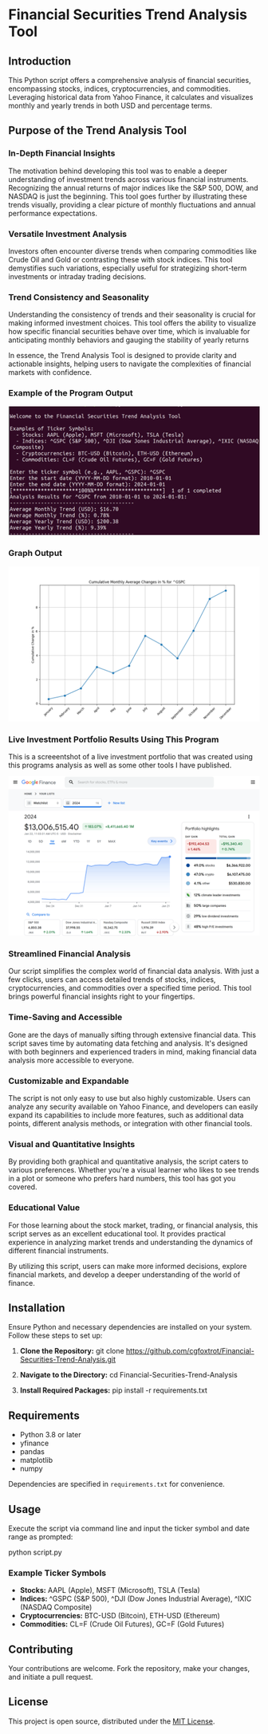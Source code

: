 # Financial Securities Trend Analysis Tool

## Introduction
This Python script offers a comprehensive analysis of financial securities, encompassing stocks, indices, cryptocurrencies, and commodities. Leveraging historical data from Yahoo Finance, it calculates and visualizes monthly and yearly trends in both USD and percentage terms.

## Purpose of the Trend Analysis Tool

### In-Depth Financial Insights
The motivation behind developing this tool was to enable a deeper understanding of investment trends across various financial instruments. Recognizing the annual returns of major indices like the S&P 500, DOW, and NASDAQ is just the beginning. This tool goes further by illustrating these trends visually, providing a clear picture of monthly fluctuations and annual performance expectations.

### Versatile Investment Analysis
Investors often encounter diverse trends when comparing commodities like Crude Oil and Gold or contrasting these with stock indices. This tool demystifies such variations, especially useful for strategizing short-term investments or intraday trading decisions.

### Trend Consistency and Seasonality
Understanding the consistency of trends and their seasonality is crucial for making informed investment choices. This tool offers the ability to visualize how specific financial securities behave over time, which is invaluable for anticipating monthly behaviors and gauging the stability of yearly returns

In essence, the Trend Analysis Tool is designed to provide clarity and actionable insights, helping users to navigate the complexities of financial markets with confidence.

### Example of the Program Output
![Script Execution Screenshot](programterminal.png)

### Graph Output
![Cumulative Monthly Average Changes](Figure_1.png)

### Live Investment Portfolio Results Using This Program
This is a screeentshot of a live investment portfolio that was created using this programs analysis as well as some other tools I have published.

![Portfolio Screenshot](2024Portfolio.png)

### Streamlined Financial Analysis
Our script simplifies the complex world of financial data analysis. With just a few clicks, users can access detailed trends of stocks, indices, cryptocurrencies, and commodities over a specified time period. This tool brings powerful financial insights right to your fingertips.

### Time-Saving and Accessible
Gone are the days of manually sifting through extensive financial data. This script saves time by automating data fetching and analysis. It's designed with both beginners and experienced traders in mind, making financial data analysis more accessible to everyone.

### Customizable and Expandable
The script is not only easy to use but also highly customizable. Users can analyze any security available on Yahoo Finance, and developers can easily expand its capabilities to include more features, such as additional data points, different analysis methods, or integration with other financial tools.

### Visual and Quantitative Insights
By providing both graphical and quantitative analysis, the script caters to various preferences. Whether you're a visual learner who likes to see trends in a plot or someone who prefers hard numbers, this tool has got you covered.

### Educational Value
For those learning about the stock market, trading, or financial analysis, this script serves as an excellent educational tool. It provides practical experience in analyzing market trends and understanding the dynamics of different financial instruments.

By utilizing this script, users can make more informed decisions, explore financial markets, and develop a deeper understanding of the world of finance.

## Installation
Ensure Python and necessary dependencies are installed on your system. Follow these steps to set up:

1. **Clone the Repository:**
   git clone https://github.com/cgfoxtrot/Financial-Securities-Trend-Analysis.git

2. **Navigate to the Directory:**
   cd Financial-Securities-Trend-Analysis

3. **Install Required Packages:**
   pip install -r requirements.txt

## Requirements
- Python 3.8 or later
- yfinance
- pandas
- matplotlib
- numpy

Dependencies are specified in `requirements.txt` for convenience.

## Usage
Execute the script via command line and input the ticker symbol and date range as prompted:

python script.py

### Example Ticker Symbols
- **Stocks:** AAPL (Apple), MSFT (Microsoft), TSLA (Tesla)
- **Indices:** ^GSPC (S&P 500), ^DJI (Dow Jones Industrial Average), ^IXIC (NASDAQ Composite)
- **Cryptocurrencies:** BTC-USD (Bitcoin), ETH-USD (Ethereum)
- **Commodities:** CL=F (Crude Oil Futures), GC=F (Gold Futures)

## Contributing
Your contributions are welcome. Fork the repository, make your changes, and initiate a pull request.

## License
This project is open source, distributed under the [MIT License](LICENSE).
